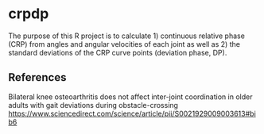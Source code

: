 # crpdp

The purpose of this R project is to calculate 1) continuous relative phase (CRP) from angles and angular velocities of each joint as well as 2) the standard deviations of the CRP curve points (deviation phase, DP).

## References  
Bilateral knee osteoarthritis does not affect inter-joint coordination in older adults with gait deviations during obstacle-crossing
https://www.sciencedirect.com/science/article/pii/S0021929009003613#bib6
